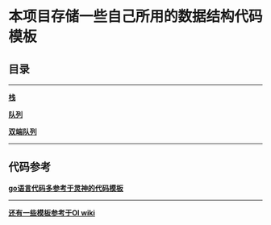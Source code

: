 # 本项目存储一些自己所用的数据结构代码模板
## 目录
****
**[栈](https://github.com/vapausw/MyDataStructureTemplates/blob/test/stack.go)**

**[队列](https://github.com/vapausw/MyDataStructureTemplates/blob/test/queue.go)**

**[双端队列](https://github.com/vapausw/MyDataStructureTemplates/blob/test/deque.go)**

****
## 代码参考
**[go语言代码多参考于灵神的代码模板](https://github.com/EndlessCheng/codeforces-go)**
****
**[还有一些模板参考于OI wiki](https://oi-wiki.org/ds/queue/)**